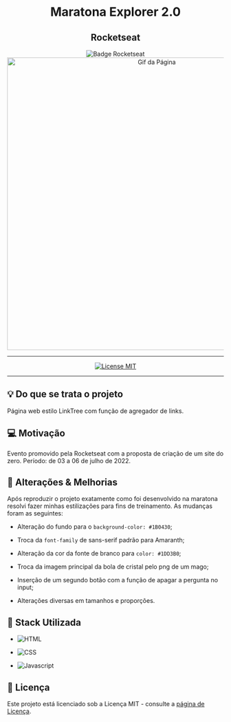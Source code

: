<div align="center">
<h1  align="center">Maratona Explorer 2.0</h1>
<h2>Rocketseat</h2>
<a><img  src="https://img.shields.io/badge/Boosting%20people-ROCKETSEAT-blueviolet"  alt="Badge Rocketseat"> </a>
</div>

<div  align="center"> <img  src="#"  alt="Gif da Página"  width="680"> </div>

---

<p  align="center"> <a  href="https://opensource.org/licenses/MIT"> <img  src="https://img.shields.io/badge/License-MIT-blue.svg"  alt="License MIT"> </a></p>

---

## :bulb: Do que se trata o projeto

Página web estilo LinkTree com função de agregador de links.
 

## :computer: Motivação

  

Evento promovido pela Rocketseat com a proposta de criação de um site do zero. Período: de 03 a 06 de julho de 2022.

  

## :wrench: Alterações & Melhorias

Após reproduzir o projeto exatamente como foi desenvolvido na maratona resolvi fazer minhas estilizações para fins de treinamento. As mudanças foram as seguintes:

* Alteração do fundo para o `background-color: #1B0430`;

* Troca da `font-family` de sans-serif padrão para Amaranth;

* Alteração da cor da fonte de branco para `color: #1DD3B0`;

* Troca da imagem principal da bola de cristal pelo png de um mago;

* Inserção de um segundo botão com a função de apagar a pergunta no input;

* Alterações diversas em tamanhos e proporções.

  


## :battery: Stack Utilizada

  

- ![HTML](https://img.shields.io/badge/HTML5-E34F26?style=for-the-badge&logo=html5&logoColor=white)

  

- ![CSS](https://img.shields.io/badge/CSS3-1572B6?style=for-the-badge&logo=css3&logoColor=white)

  

- ![Javascript](https://img.shields.io/badge/JavaScript-F7DF1E?style=for-the-badge&logo=javascript&logoColor=black)

  

  

## :memo: Licença

  

Este projeto está licenciado sob a Licença MIT - consulte a <a  href="https://opensource.org/licenses/MIT"  target="_blank">página de Licença</a>.